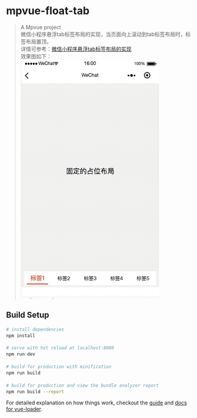 # mpvue-float-tab

> A Mpvue project  
微信小程序悬浮tab标签布局的实现，当页面向上滚动到tab标签布局时，标签布局置顶。  
详情可参考：<a target="_blank" href="https://blog.csdn.net/tianyaluqingchen/article/details/83543875">微信小程序悬浮tab标签布局的实现</a>  
效果图如下：  
![image](https://github.com/tianyalu/mpvue-float-tab/blob/master/screenrecord/show.gif)


## Build Setup

``` bash
# install dependencies
npm install

# serve with hot reload at localhost:8080
npm run dev

# build for production with minification
npm run build

# build for production and view the bundle analyzer report
npm run build --report
```

For detailed explanation on how things work, checkout the [guide](http://vuejs-templates.github.io/webpack/) and [docs for vue-loader](http://vuejs.github.io/vue-loader).
